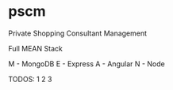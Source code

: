 # pscm
Private Shopping Consultant Management

Full MEAN Stack

M - MongoDB
E - Express
A - Angular
N - Node

TODOS:
1
2
3
